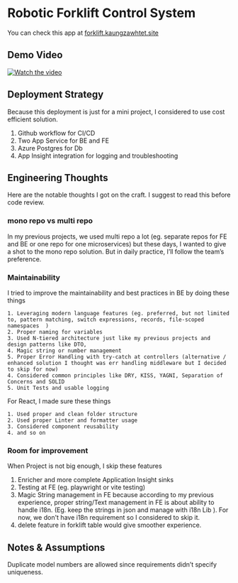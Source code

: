 # Robotic Forklift Control System

You can check this app at [forklift.kaungzawhtet.site](https://forklift.kaungzawhtet.site/)

## Demo Video

[![Watch the video](https://img.youtube.com/vi/P0rQ7L4lUUw/0.jpg)](https://www.youtube.com/watch?v=P0rQ7L4lUUw)

## Deployment Strategy

Because this deployment is just for a mini project, I considered to use cost efficient solution.

1. Github workflow for CI/CD
2. Two App Service for BE and FE
3. Azure Postgres for Db
4. App Insight integration for logging and troubleshooting

## Engineering Thoughts

Here are the notable thoughts I got on the craft. I suggest to read this before code review.

### mono repo vs multi repo

In my previous projects, we used multi repo a lot (eg. separate repos for FE and BE or one repo for one microservices) but these days, I wanted to give a shot to the mono repo solution. But in daily practice, I’ll follow the team’s preference.


### Maintainability 

I tried to improve the maintainability and best practices in BE by doing these things

    1. Leveraging modern language features (eg. preferred, but not limited to, pattern matching, switch expressions, records, file-scoped namespaces  )
    2. Proper naming for variables
    3. Used N-tiered architecture just like my previous projects and design patterns like DTO,
    4. Magic string or number management
    5. Proper Error Handling with try-catch at controllers (alternative / enhanced solution I thought was err handling middleware but I decided to skip for now)
    4. Considered common principles like DRY, KISS, YAGNI, Separation of Concerns and SOLID
    5. Unit Tests and usable logging

For React, I made sure these things

    1. Used proper and clean folder structure
    2. Used proper Linter and formatter usage
    3. Considered component reusability
    4. and so on


### Room for improvement

When Project is not big enough, I skip these features

1. Enricher and more complete Application Insight sinks
2. Testing at FE (eg. playwright or vite testing)
3. Magic String management in FE because according to my previous experience, proper string/Text management in FE is about ability to handle i18n. (Eg. keep the strings in json and manage with i18n Lib ). For now, we don't have i18n requirement so I considered to skip it.
4. delete feature in forklift table would give smoother experience. 

## Notes & Assumptions
    
Duplicate model numbers are allowed since requirements didn’t specify uniqueness. 
